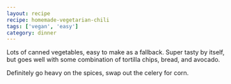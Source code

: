 ```yaml
---
layout: recipe
recipe: homemade-vegetarian-chili
tags: ['vegan', 'easy']
category: dinner
---
```


Lots of canned vegetables, easy to make as a fallback. Super tasty by
itself, but goes well with some combination of tortilla chips, bread,
and avocado.

Definitely go heavy on the spices, swap out the celery for corn.
